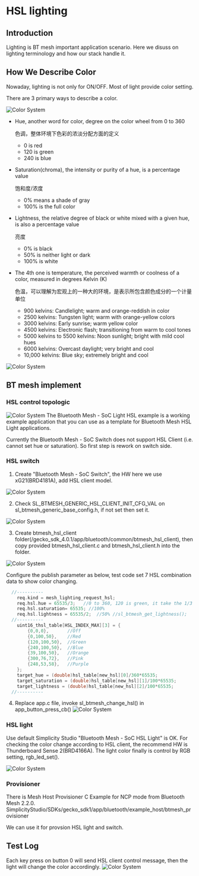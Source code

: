 # HSL lighting

## Introduction

Lighting is BT mesh important application scenario. Here we disuss on lighting terminology and how our stack handle it.

## How We Describe Color
Nowaday, lighting is not only for ON/OFF. Most of light provide color setting.

There are 3 primary ways to describe a color.

![Color System](images/color-system.png)

- Hue, another word for color, degree on the color wheel from 0 to 360

  色调，整体环境下色彩的浓淡分配方面的定义
  - 0 is red
  - 120 is green
  - 240 is blue

- Saturation(chroma), the intensity or purity of a hue, is a percentage value

  饱和度/浓度
  - 0% means a shade of gray
  - 100% is the full color

- Lightness, the relative degree of black or white mixed with a given hue, is also a percentage value

  亮度
  - 0% is black
  - 50% is neither light or dark
  - 100% is white

- The 4th one is temperature, the perceived warmth or coolness of a color, measured in degrees Kelvin (K)

  色温，可以理解为宏观上的一种大的环境，是表示所包含颜色成分的一个计量单位
  - 900 kelvins: Candlelight; warm and orange-reddish in color
  - 2500 kelvins: Tungsten light; warm with orange-yellow colors
  - 3000 kelvins: Early sunrise; warm yellow color
  - 4500 kelvins: Electronic flash; transitioning from warm to cool tones
  - 5000 kelvins to 5500 kelvins: Noon sunlight; bright with mild cool hues
  - 6000 kelvins: Overcast daylight; very bright and cool
  - 10,000 kelvins: Blue sky; extremely bright and cool

![Color System](images/lighting-temperature.png)

## BT mesh implement
### HSL control topologic
![Color System](images/hsl_topo.png)
The Bluetooth Mesh - SoC Light HSL example is a working example application that you can use as a template for Bluetooth Mesh HSL Light applications.

Currently the Bluetooth Mesh - SoC Switch does not support HSL Client (i.e. cannot set hue or saturation). So first step is rework on switch side.
### HSL switch
1) Create "Bluetooth Mesh - SoC Switch", the HW here we use xG21(BRD4181A), add HSL client model.

  ![Color System](images/switch-project.png)

2) Check SL_BTMESH_GENERIC_HSL_CLIENT_INIT_CFG_VAL on sl_btmesh_generic_base_config.h, if not set then set it.

  ![Color System](images/switch-config.png)
  
3) Create btmesh_hsl_client folder(/gecko_sdk_4.0.1/app/bluetooth/common/btmesh_hsl_client), then copy provided btmesh_hsl_client.c and btmesh_hsl_client.h into the folder.

  ![Color System](images/switch-copy-files.png)

  Configure the publish parameter as below, test code set 7 HSL combination data to show color changing.
  ```c
    //----------
      req.kind = mesh_lighting_request_hsl;
      req.hsl.hue = 65535/3;   //0 to 360, 120 is green, it take the 1/3
      req.hsl.saturation= 65535; //100%
      req.hsl.lightness = 65535/2;  //50% //sl_btmesh_get_lightness();
    //----------
      uint16_thsl_table[HSL_INDEX_MAX][3] = {
          {0,0,0},       //Off
          {0,100,50},    //Red
          {120,100,50},  //Green
          {240,100,50},  //Blue
          {39,100,50},   //Orange
          {300,76,72},   //Pink
          {248,53,58},   //Purple
      };
      target_hue = (double)hsl_table[new_hsl][0]/360*65535;
      target_saturation = (double)hsl_table[new_hsl][1]/100*65535;
      target_lightness = (double)hsl_table[new_hsl][2]/100*65535;
    //----------
  ```

4) Replace app.c file, invoke sl_btmesh_change_hsl() in app_button_press_cb()
  ![Color System](images/switch-replace-file.png)

### HSL light
Use default Simplicity Studio "Bluetooth Mesh - SoC HSL Light" is OK.
For checking the color change according to HSL client, the recommend HW is Thunderboard Sense 2(BRD4166A).
The light color finally is control by RGB setting, rgb_led_set().

  ![Color System](images/light-hsl-rgb.png)

### Provisioner
There is Mesh Host Provisioner C Example for NCP mode from Bluetooth Mesh 2.2.0.
SimplicityStudio/SDKs/gecko_sdk1/app/bluetooth/example_host/btmesh_provisioner

We can use it for provsion HSL light and switch.

## Test Log
Each key press on button 0 will send HSL client control message, then the light will change the color accordingly.
  ![Color System](images/test-log.png)